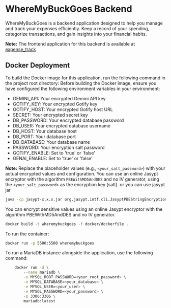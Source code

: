 # WhereMyBuckGoes Backend

WhereMyBuckGoes is a backend application designed to help you manage and track your expenses efficiently. Keep a record of your spending, categorize transactions, and gain insights into your financial habits.

**Note:** The frontend application for this backend is available at [expense_track](https://github.com/kartikeychoudhary/expense_track)

## Docker Deployment
To build the Docker image for this application, run the following command in the project root directory:
Before building the Docker image, ensure you have configured the following environment variables in your environment:

- GEMINI_API: Your encrypted Gemini API key
- GOTIFY_KEY: Your encrypted Gotify key
- GOTIFY_HOST: Your encrypted Gotify host URL
- SECRET: Your encrypted secret key
- DB_PASSWORD: Your encrypted database password
- DB_USER: Your encrypted database username
- DB_HOST: Your database host
- DB_PORT: Your database port
- DB_DATABASE: Your database name
- PASSWORD: Your encryption salt password
- GOTIFY_ENABLE: Set to 'true' or 'false'
- GENAI_ENABLE: Set to 'true' or 'false'

**Note:** Replace the placeholder values (e.g., `<your_salt_password>`) with your actual encrypted values and configuration. You can use an online Jasypt encryptor with the algorithm `PBEWithMD5AndDES` and no IV generator, using the `<your_salt_password>` as the encryption key (salt).
or you can use jasypt jar
```bash
java -cp jasypt-x.x.x.jar org.jasypt.intf.cli.JasyptPBEStringEncryptionCLI input="your_value" password=your_salt_password algorithm=PBEWithMD5AndDES ivGeneratorClassName=org.jasypt.iv.NoIvGenerator
```

You can encrypt sensitive values using an online Jasypt encryptor with the algorithm PBEWithMD5AndDES and no IV generator.
```bash
docker build -t wheremybuckgoes -f docker/dockerfile .
```
To run the container:
```bash
docker run -p 5500:5500 wheremybuckgoes
```

To run a MariaDB instance alongside the application, use the following command:
```bash
    docker run -d \
        --name mariadb \
        -e MYSQL_ROOT_PASSWORD=<your_root_password> \
        -e MYSQL_DATABASE=<your_database> \
        -e MYSQL_USER=<your_user> \
        -e MYSQL_PASSWORD=<your_password> \
        -p 3306:3306 \
        mariadb:latest
```

